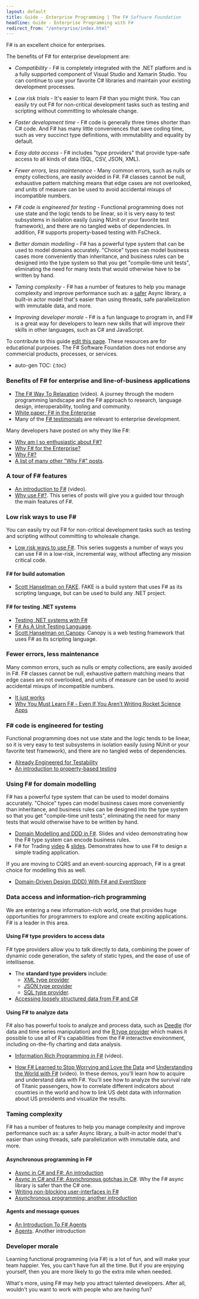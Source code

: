 ```yaml
---
layout: default
title: Guide - Enterprise Programming | The F# Software Foundation
headline: Guide - Enterprise Programming with F#
redirect_from: "/enterprise/index.html"
---
```


F# is an excellent choice for enterprises.

The benefits of F# for enterprise development are:

* *Compatibility* - F# is completely integrated with the .NET platform and is a fully supported component of Visual Studio and Xamarin Studio. You can continue to use your favorite C# libraries and maintain your existing development processes.

* *Low risk trials* - It's easier to learn F# than you might think. You can easily try out 
  F# for non-critical development tasks such as testing and scripting without committing to wholesale change.

* *Faster development time* - F# code is generally three times shorter than C# code. And F#
  has many little conveniences that save coding time, such as very succinct type definitions,
  with immutability and equality by default.

* *Easy data access* - F# includes "type providers" that provide type-safe access to all kinds of data (SQL, CSV, JSON, XML).

* *Fewer errors, less maintenance* - Many common errors, such as nulls or empty collections, are easily avoided in F#.
  F# classes cannot be null, exhaustive pattern matching means that edge cases are not overlooked,
  and units of measure can be used to avoid accidental mixups of incompatible numbers.

* *F# code is engineered for testing* - Functional programming does not use state and the logic tends to be linear,
  so it is very easy to test subsystems in isolation easily (using NUnit or your favorite test framework),
  and there are no tangled webs of dependencies. 
  In addition, F# supports property-based testing with FsCheck.

* *Better domain modelling* - F# has a powerful type system that can be used to model domains accurately.
  "Choice" types can model business cases more conveniently than inheritance, and business rules
  can be designed into the type system so that you get "compile-time unit tests", eliminating the need 
  for many tests that would otherwise have to be written by hand.

* *Taming complexity* - F# has a number of features to help you manage complexity and improve performance such as:
  a [safer](http://tomasp.net/blog/csharp-async-gotchas.aspx/) Async library,
  a built-in actor model that's easier than using threads,
  safe parallelization with immutable data, and more.

* *Improving developer morale* - F# is a fun language to program in, and F# is a great way for developers
  to learn new skills that will improve their skills in other languages, such as C# and JavaScript.

<div class="jumbotron visible-lg calloutBox" id="how-to-add-testimonial"> 
    <p>To contribute to this guide <a href="https://github.com/fsharp/fsfoundation/edit/gh-pages/guides/enterprise/index.md">edit this page</a>. These resources are for educational purposes. The F# Software Foundation does not endorse any commercial products, processes, or services.</p>
</div>              

* auto-gen TOC:
{:toc}


### Benefits of F# for enterprise and line-of-business applications

* [The F# Way To Relaxation](https://vimeo.com/113594249) (video).
  A journey through the modern programming landscape and the F# approach to research, language design, interoperability, tooling and community.
* [White paper: F# in the Enterprise](https://msdn.microsoft.com/en-US/vstudio/gg634701)
* Many of the [F# testimonials](http://fsharp.org/testimonials/) are relevant to enterprise development.

Many developers have posted on why they like F#:

* [Why am I so enthusiastic about F#?](http://fpbridge.co.uk/why-fsharp.html)
* [Why F# for the Enterprise?](http://dotnetmeditations.com/blog/2014/6/12/why-should-you-try-f)
* [Why F#?](http://davefancher.com/2013/01/27/why-f/)
* [A list of many other "Why F#" posts](https://sergeytihon.wordpress.com/2013/03/24/why-f-by-f-weekly/).

### A tour of F# features ###

* [An introduction to F#](https://channel9.msdn.com/blogs/pdc2008/tl11) (video).
* [Why use F#?](http://fsharpforfunandprofit.com/series/why-use-fsharp.html).
  This series of posts will give you a guided tour through the main features of F#.
  
### Low risk ways to use F# ###

You can easily try out F# for non-critical development tasks such as testing and scripting without committing to wholesale change.
  
* [Low risk ways to use F#](http://fsharpforfunandprofit.com/series/low-risk-ways-to-use-fsharp-at-work.html).
  This series suggests a number of ways you can use F# in a low-risk, incremental way,
  without affecting any mission critical code.
  
#### F# for build automation
  
* [Scott Hanselman on FAKE](http://www.hanselman.com/blog/ExploringFAKEAnFBuildSystemForAllOfNET.aspx).
  FAKE is a build system that uses F# as its scripting language, but can be used to build any .NET project.
  
#### F# for testing .NET systems
  
* [Testing .NET systems with F#](http://www.slideshare.net/bartelink/testing-cinfdublinaltnet2013)  
* [F# As A Unit Testing Language](http://trelford.com/blog/post/fstestlang.aspx).  
* [Scott Hanselman on Canopy](http://www.hanselman.com/blog/NuGetPackageOfTheWeekCanopyWebTestingFrameworkWithF.aspx).
  Canopy is a web testing framework that uses F# as its scripting language.

### Fewer errors, less maintenance

Many common errors, such as nulls or empty collections, are easily avoided in F#.
F# classes cannot be null, exhaustive pattern matching means that edge cases are not overlooked,
and units of measure can be used to avoid accidental mixups of incompatible numbers.
  
* [It just works](https://neildanson.wordpress.com/2014/03/04/it-just-works/)
* [Why You Must Learn F# - Even If You Aren’t Writing Rocket Science Apps](http://www.codemag.com/Article/1203081)

### F# code is engineered for testing

Functional programming does not use state and the logic tends to be linear,
so it is very easy to test subsystems in isolation easily (using NUnit or your favorite test framework),
and there are no tangled webs of dependencies. 
  
* [Already Engineered for Testability](http://jackfoxy.com/fsharp-already-engineered-for-testability/)
* [An introduction to property-based testing](http://fsharpforfunandprofit.com/posts/property-based-testing/)
  
### Using F# for domain modelling  

F# has a powerful type system that can be used to model domains accurately.
"Choice" types can model business cases more conveniently than inheritance, and business rules
can be designed into the type system so that you get "compile-time unit tests", eliminating the need 
for many tests that would otherwise have to be written by hand.
  
* [Domain Modelling and DDD in F#](http://fsharpforfunandprofit.com/ddd/).
  Slides and video demonstrating how the F# type system can encode business rules.
* F# for Trading [video](https://www.youtube.com/watch?v=OonLCmLeQUQ) & [slides](http://www.slideshare.net/ptrelford/f-for-trading).
  Demonstrates how to use F# to design a simple trading application.

If you are moving to CQRS and an event-sourcing approach, F# is a great choice for modelling this as well. 

* [Domain-Driven Design (DDD) With F# and EventStore](http://gorodinski.com/blog/2013/02/17/domain-driven-design-with-fsharp-and-eventstore/)
  
### Data access and information-rich programming

We are entering a new information-rich world, one that provides huge opportunities for programmers
to explore and create exciting applications. F# is a leader in this area.


#### Using F# type providers to access data

F# type providers allow you to talk directly to data, combining the power of dynamic code generation, 
the safety of static types, and the ease of use of intellisense. 

* The **standard type providers** include:
  * [XML type provider](http://fsharp.github.io/FSharp.Data/library/XmlProvider.html)
  * [JSON type provider](http://fsharp.github.io/FSharp.Data/library/JsonProvider.html)
  * [SQL type provider](http://msdn.microsoft.com/en-us/library/hh361033.aspx).
* [Accessing loosely structured data from F# and C#](http://tomasp.net/blog/goto-loosely-structured-data.aspx/index.html)

#### Using F# to analyze data

F# also has powerful tools to analyze and process data, such as [Deedle](http://fslab.org/Deedle/) (for data and time series manipulation)
and the [R type provider](http://fslab.org/RProvider/) which makes it possible to use all of R's capabilities from the F# interactive environment,
including on-the-fly charting and data analysis.

* [Information Rich Programming in F#](https://channel9.msdn.com/Blogs/Charles/C9-Lectures-Donna-Malayeri-F-30-Information-Rich-Programming-1-of-1) (video).

* [How F# Learned to Stop Worrying and Love the Data](https://channel9.msdn.com/posts/Tomas-Petricek-How-F-Learned-to-Stop-Worrying-and-Love-the-Data) and [Understanding the World with F#](https://channel9.msdn.com/posts/Understanding-the-World-with-F) (video).
  In these demos, you'll learn how to acquire and understand data with F#.
  You'll see how to analyze the survival rate of Titanic passengers, how to correlate different indicators 
  about countries in the world and how to link US debt data with information about US presidents and visualize the results. 

### Taming complexity

F# has a number of features to help you manage complexity and improve performance such as:
a safer Async library,
a built-in actor model that's easier than using threads,
safe parallelization with immutable data, and more.
  
#### Asynchronous programming in F# ####

  * [Async in C# and F#: An introduction](http://tomasp.net/blog/csharp-fsharp-async-intro.aspx/)
  * [Async in C# and F#: Asynchronous gotchas in C#](http://tomasp.net/blog/csharp-async-gotchas.aspx/). Why the F# async library is safer than the C# one.
  * [Writing non-blocking user-interfaces in F#](http://tomasp.net/blog/async-non-blocking-gui.aspx/) 
  * [Asynchronous programming: another introduction](http://fsharpforfunandprofit.com/posts/concurrency-async-and-parallel/)

#### Agents and message queues ####

  * [An Introduction To F# Agents](http://www.developerfusion.com/article/139804/an-introduction-to-f-agents/)
  * [Agents](http://fsharpforfunandprofit.com/posts/concurrency-actor-model/). Another introduction

### Developer morale

Learning functional programming (via F#) is a lot of fun, and will make your team happier. 
Yes, you can't have fun all the time. But if you are enjoying yourself, then you are more likely to go the extra mile when needed.

What's more, using F# may help you attract talented developers. After all, wouldn't you want to work with people who are having fun?
